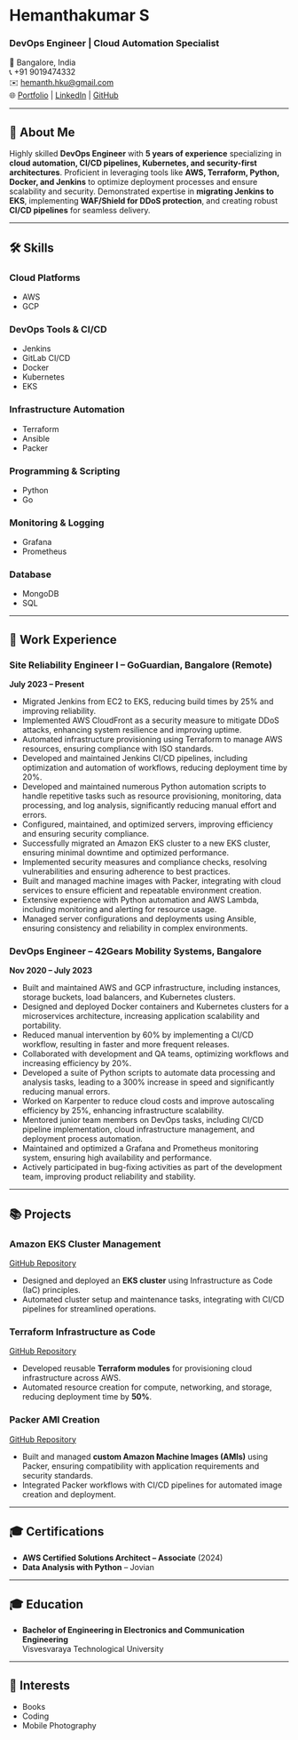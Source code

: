 # Hemanthakumar S
### DevOps Engineer | Cloud Automation Specialist

📍 Bangalore, India  
📞 +91 9019474332  
✉️ hemanth.hku@gmail.com  
🌐 [Portfolio](https://hemanthakumar.dev) | [LinkedIn](https://www.linkedin.com/in/hemanthhs/) | [GitHub](https://github.com/hemanthakumar97)

---

## 🌟 About Me
Highly skilled **DevOps Engineer** with **5 years of experience** specializing in **cloud automation, CI/CD pipelines, Kubernetes, and security-first architectures**. Proficient in leveraging tools like **AWS, Terraform, Python, Docker, and Jenkins** to optimize deployment processes and ensure scalability and security. Demonstrated expertise in **migrating Jenkins to EKS**, implementing **WAF/Shield for DDoS protection**, and creating robust **CI/CD pipelines** for seamless delivery.

---

## 🛠️ Skills

### Cloud Platforms
- AWS
- GCP

### DevOps Tools & CI/CD
- Jenkins
- GitLab CI/CD
- Docker
- Kubernetes
- EKS

### Infrastructure Automation
- Terraform
- Ansible
- Packer

### Programming & Scripting
- Python
- Go

### Monitoring & Logging
- Grafana
- Prometheus

### Database
- MongoDB
- SQL

---

## 💼 Work Experience

### **Site Reliability Engineer I** – GoGuardian, Bangalore (Remote)
**July 2023 – Present**
- Migrated Jenkins from EC2 to EKS, reducing build times by 25% and improving reliability.
- Implemented AWS CloudFront as a security measure to mitigate DDoS attacks, enhancing system resilience and improving uptime.
- Automated infrastructure provisioning using Terraform to manage AWS resources, ensuring compliance with ISO standards.
- Developed and maintained Jenkins CI/CD pipelines, including optimization and automation of workflows, reducing deployment time by 20%.
- Developed and maintained numerous Python automation scripts to handle repetitive tasks such as resource provisioning, monitoring, data processing, and log analysis, significantly reducing manual effort and errors.
- Configured, maintained, and optimized servers, improving efficiency and ensuring security compliance.
- Successfully migrated an Amazon EKS cluster to a new EKS cluster, ensuring minimal downtime and optimized performance.
- Implemented security measures and compliance checks, resolving vulnerabilities and ensuring adherence to best practices.
- Built and managed machine images with Packer, integrating with cloud services to ensure efficient and repeatable environment creation.
- Extensive experience with Python automation and AWS Lambda, including monitoring and alerting for resource usage.
- Managed server configurations and deployments using Ansible, ensuring consistency and reliability in complex environments.

### **DevOps Engineer** – 42Gears Mobility Systems, Bangalore
**Nov 2020 – July 2023**
- Built and maintained AWS and GCP infrastructure, including instances, storage buckets, load balancers, and Kubernetes clusters.
- Designed and deployed Docker containers and Kubernetes clusters for a microservices architecture, increasing application scalability and portability.
- Reduced manual intervention by 60% by implementing a CI/CD workflow, resulting in faster and more frequent releases.
- Collaborated with development and QA teams, optimizing workflows and increasing efficiency by 20%.
- Developed a suite of Python scripts to automate data processing and analysis tasks, leading to a 300% increase in speed and significantly reducing manual errors.
- Worked on Karpenter to reduce cloud costs and improve autoscaling efficiency by 25%, enhancing infrastructure scalability.
- Mentored junior team members on DevOps tasks, including CI/CD pipeline implementation, cloud infrastructure management, and deployment process automation.
- Maintained and optimized a Grafana and Prometheus monitoring system, ensuring high availability and performance.
- Actively participated in bug-fixing activities as part of the development team, improving product reliability and stability.

---

## 📚 Projects

### **Amazon EKS Cluster Management**  
[GitHub Repository](https://github.com/hemanthakumar97/EKS)  
- Designed and deployed an **EKS cluster** using Infrastructure as Code (IaC) principles.
- Automated cluster setup and maintenance tasks, integrating with CI/CD pipelines for streamlined operations.

### **Terraform Infrastructure as Code**  
[GitHub Repository](https://github.com/hemanthakumar97/Terraform-IaC)  
- Developed reusable **Terraform modules** for provisioning cloud infrastructure across AWS.
- Automated resource creation for compute, networking, and storage, reducing deployment time by **50%**.

### **Packer AMI Creation**  
[GitHub Repository](https://github.com/hemanthakumar97/Packer-AMI)  
- Built and managed **custom Amazon Machine Images (AMIs)** using Packer, ensuring compatibility with application requirements and security standards.
- Integrated Packer workflows with CI/CD pipelines for automated image creation and deployment.

---

## 🎓 Certifications
- **AWS Certified Solutions Architect – Associate** (2024)
- **Data Analysis with Python** – Jovian

---

## 🎓 Education
- **Bachelor of Engineering in Electronics and Communication Engineering**  
  Visvesvaraya Technological University  

---

## 🎯 Interests
- Books  
- Coding  
- Mobile Photography
